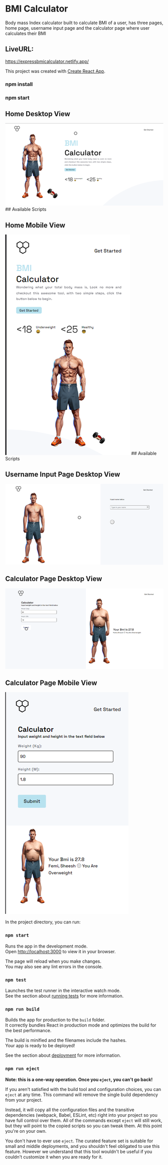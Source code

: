 # BMI Calculator

Body mass Index calculator built to calculate BMI of a user, has three pages, home page, username input page and the calculator page where user calculates their BMI

## LiveURL:

https://expressbmicalculator.netlify.app/

This project was created with [Create React App](https://github.com/facebook/create-react-app).

### npm install

### npm start

## Home Desktop View

<img src="img/home.png" alt="Design preview for home page">
## Available Scripts

## Home Mobile View

<img src="img/homemobile.png" alt="Design preview for home page">
## Available Scripts

## Username Input Page Desktop View

<img src="img/inputuser.png" alt="Design preview for home page">

## Calculator Page Desktop View

<img src="img/userdash.png" alt="Design preview for home page">

## Calculator Page Mobile View

<img src="img/userdashmobile.png" alt="Design preview for home page">

In the project directory, you can run:

### `npm start`

Runs the app in the development mode.\
Open [http://localhost:3000](http://localhost:3000) to view it in your browser.

The page will reload when you make changes.\
You may also see any lint errors in the console.

### `npm test`

Launches the test runner in the interactive watch mode.\
See the section about [running tests](https://facebook.github.io/create-react-app/docs/running-tests) for more information.

### `npm run build`

Builds the app for production to the `build` folder.\
It correctly bundles React in production mode and optimizes the build for the best performance.

The build is minified and the filenames include the hashes.\
Your app is ready to be deployed!

See the section about [deployment](https://facebook.github.io/create-react-app/docs/deployment) for more information.

### `npm run eject`

**Note: this is a one-way operation. Once you `eject`, you can't go back!**

If you aren't satisfied with the build tool and configuration choices, you can `eject` at any time. This command will remove the single build dependency from your project.

Instead, it will copy all the configuration files and the transitive dependencies (webpack, Babel, ESLint, etc) right into your project so you have full control over them. All of the commands except `eject` will still work, but they will point to the copied scripts so you can tweak them. At this point you're on your own.

You don't have to ever use `eject`. The curated feature set is suitable for small and middle deployments, and you shouldn't feel obligated to use this feature. However we understand that this tool wouldn't be useful if you couldn't customize it when you are ready for it.
